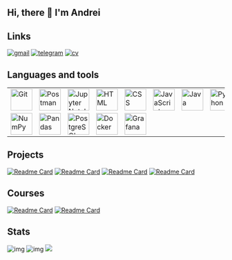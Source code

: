 ## Hi, there 👋 I'm Andrei

## Links
[![gmail](https://img.shields.io/badge/gmail-EA4335?style=for-the-badge&logo=gmail&logoColor=white)](mailto:andreislavrov@gmail.com)
[![telegram](https://img.shields.io/badge/telegram-26A5E4?style=for-the-badge&logo=telegram&logoColor=white)](https://t.me/andrei_lavrov)
[![cv](https://img.shields.io/badge/CV-111111?style=for-the-badge&logo=Read.cv&logoColor=white)](https://github.com/AndreisLavrov/AndreisLavrov/blob/master/CV_Andrei_Lavrov%20(11_2024).pdf)

## Languages and tools
<div align="center">
 <table>
  <tr>
   <td><img width="50" src="https://user-images.githubusercontent.com/25181517/192108372-f71d70ac-7ae6-4c0d-8395-51d8870c2ef0.png" alt="Git" title="Git"/></td>
   <td><img width="50" src="https://user-images.githubusercontent.com/25181517/192109061-e138ca71-337c-4019-8d42-4792fdaa7128.png" alt="Postman" title="Postman"/></td>
   <td><img width="50" src="https://user-images.githubusercontent.com/25181517/183914128-3fc88b4a-4ac1-40e6-9443-9a30182379b7.png" alt="Jupyter Notebook" title="Jupyter Notebook"/></td>
   <td><img width="50" src="https://user-images.githubusercontent.com/25181517/192158954-f88b5814-d510-4564-b285-dff7d6400dad.png" alt="HTML" title="HTML"/></td>
   <td><img width="50" src="https://user-images.githubusercontent.com/25181517/183898674-75a4a1b1-f960-4ea9-abcb-637170a00a75.png" alt="CSS" title="CSS"/></td>
   <td><img width="50" src="https://user-images.githubusercontent.com/25181517/117447155-6a868a00-af3d-11eb-9cfe-245df15c9f3f.png" alt="JavaScript" title="JavaScript"/></td>
   <td><img width="50" src="https://user-images.githubusercontent.com/25181517/117201156-9a724800-adec-11eb-9a9d-3cd0f67da4bc.png" alt="Java" title="Java"/></td>
   <td><img width="50" src="https://user-images.githubusercontent.com/25181517/183423507-c056a6f9-1ba8-4312-a350-19bcbc5a8697.png" alt="Python" title="Python"/></td>
  </tr>
  <tr>
   <td><img width="50" src="https://github.com/marwin1991/profile-technology-icons/assets/76012086/4ec200c2-acdf-4c42-b419-cd49cba3d09f" alt="NumPy" title="NumPy"/></td>
   <td><img width="50" src="https://github.com/marwin1991/profile-technology-icons/assets/76012086/24b02d77-2f28-43c7-b5d6-e15e3395851b" alt="Pandas" title="Pandas"/></td>
   <td><img width="50" src="https://user-images.githubusercontent.com/25181517/117208740-bfb78400-adf5-11eb-97bb-09072b6bedfc.png" alt="PostgreSQL" title="PostgreSQL"/></td>
   <td><img width="50" src="https://user-images.githubusercontent.com/25181517/117207330-263ba280-adf4-11eb-9b97-0ac5b40bc3be.png" alt="Docker" title="Docker"/></td>
   <td><img width="50" src="https://user-images.githubusercontent.com/25181517/182534075-4962068b-4407-46c2-ac67-ddcb86af30cc.png" alt="Grafana" title="Grafana"/></td>
  </tr>
 </table>
</div>

## Projects
[![Readme Card](https://github-readme-stats.vercel.app/api/pin/?username=andreislavrov&repo=OpenSource_Service_with_FPS_RaiffaisenBank_DonCoin&theme=github_dark)](https://github.com/andreislavrov/OpenSource_Service_with_FPS_RaiffaisenBank_DonCoin)
[![Readme Card](https://github-readme-stats.vercel.app/api/pin/?username=andreislavrov&repo=OpenSource_Access_Control_Bot_Java&theme=github_dark)](https://github.com/andreislavrov/OpenSource_Access_Control_Bot_Java)
[![Readme Card](https://github-readme-stats.vercel.app/api/pin/?username=andreislavrov&repo=Python_Analysis_SportsEarningDataset_FirstYearHSE&theme=github_dark)](https://github.com/andreislavrov/Python_Analysis_SportsEarningDataset_FirstYearHSE)
[![Readme Card](https://github-readme-stats.vercel.app/api/pin/?username=andreislavrov&repo=C_PlusPlus_Project_Qt_FirstYearHSE&theme=github_dark)](https://github.com/andreislavrov/C_PlusPlus_Project_Qt_FirstYearHSE)

## Courses
[![Readme Card](https://github-readme-stats.vercel.app/api/pin/?username=andreislavrov&repo=HSE_Financial_Engineering&theme=github_dark)](https://github.com/andreislavrov/HSE_Financial_Engineering)
[![Readme Card](https://github-readme-stats.vercel.app/api/pin/?username=andreislavrov&repo=Yandex-Practicum-Product-Analytics&theme=github_dark)](https://github.com/andreislavrov/Yandex-Practicum-Product-Analytics)

## Stats
![img](http://github-profile-summary-cards.vercel.app/api/cards/stats?username=andreislavrov&theme=github_dark)
![img](http://github-profile-summary-cards.vercel.app/api/cards/repos-per-language?username=andreislavrov&theme=github_dark)
![](http://github-profile-summary-cards.vercel.app/api/cards/profile-details?username=andreislavrov&theme=github_dark)
